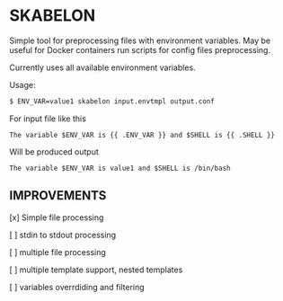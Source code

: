 # SKABELON

Simple tool for preprocessing files with environment variables. May be useful for Docker containers run scripts for config files preprocessing.

Currently uses all available environment variables. 

Usage:

```bash
$ ENV_VAR=value1 skabelon input.envtmpl output.conf
```

For input file like this
```
The variable $ENV_VAR is {{ .ENV_VAR }} and $SHELL is {{ .SHELL }}
```

Will be produced output
```
The variable $ENV_VAR is value1 and $SHELL is /bin/bash
```

## IMPROVEMENTS
    
 [x] Simple file processing
 
 [ ] stdin to stdout processing
    
 [ ] multiple file processing
  
 [ ] multiple template support, nested templates
 
 [ ] variables overrdiding and filtering
